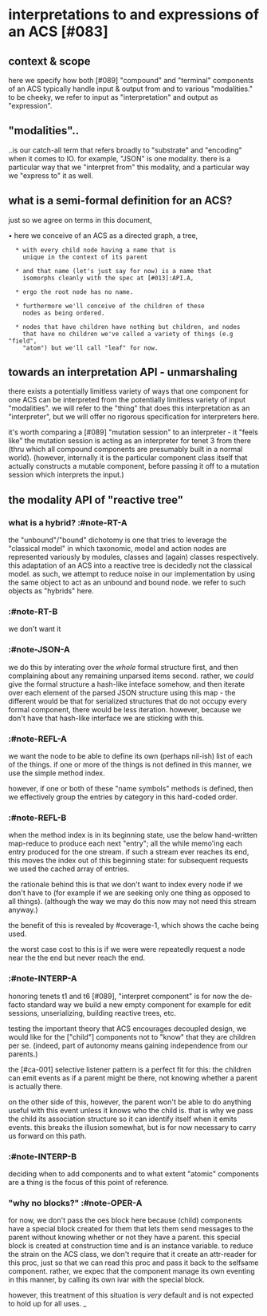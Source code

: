 # interpretations to and expressions of an ACS [#083]



## context & scope

here we specify how both [#089] "compound" and "terminal" components of
an ACS typically handle input & output from and to various "modalities."
to be cheeky, we refer to input as "interpretation" and output as
"expression".




## "modalities"..

..is our catch-all term that refers broadly to "substrate" and
"encoding" when it comes to IO. for example, "JSON" is one modality.
there is a particular way that we "interpret from" this modality, and a
particular way we "express to" it as well.




## what is a semi-formal definition for an ACS?

just so we agree on terms in this document,

  • here we conceive of an ACS as a directed graph, a tree,

      * with every child node having a name that is
        unique in the context of its parent

      * and that name (let's just say for now) is a name that
        isomorphs cleanly with the spec at [#013]:API.A,

      * ergo the root node has no name.

      * furthermore we'll conceive of the children of these
        nodes as being ordered.

      * nodes that have children have nothing but children, and nodes
        that have no children we've called a variety of things (e.g "field",
        "atom") but we'll call "leaf" for now.




## towards an interpretation API - unmarshaling

there exists a potentially limitless variety of ways that one component
for one ACS can be interpreted from the potentially limitless variety of
input "modalities". we will refer to the "thing" that does this
interpretation as an "interpreter", but we will offer no rigorous
specification for interpreters here.

it's worth comparing a [#089] "mutation session" to an interpreter - it
"feels like" the mutation session is acting as an interpreter for tenet
3 from there (thru which all compound components are presumably built in
a normal world). (however, internally it is the particular component class
itself that actually constructs a mutable component, before passing it off
to a mutation session which interprets the input.)




## the modality API of "reactive tree"

### what is a hybrid? :#note-RT-A

the "unbound"/"bound" dichotomy is one that tries to leverage the
"classical model" in which taxonomic, model and action nodes are
represented variously by modules, classes and (again) classes
respectively. this adaptation of an ACS into a reactive tree is
decidedly not the classical model. as such, we attempt to reduce noise
in our implementation by using the same object to act as an unbound and
bound node. we refer to such objects as "hybrids" here.




### :#note-RT-B

we don't want it




### :#note-JSON-A

we do this by interating over the *whole* formal structure first, and
then complaining about any remaining unparsed items second. rather, we
*could* give the formal structure a hash-like inteface somehow, and then
iterate over each element of the parsed JSON structure using this map -
the different would be that for serialized structures that do not occupy
every formal component, there would be less iteration. however, because
we don't have that hash-like interface we are sticking with this.





### :#note-REFL-A

we want the node to be able to define its own (perhaps nil-ish) list of
each of the things. if one or more of the things is not defined in this
manner, we use the simple method index.

however, if one or both of these "name symbols" methods is defined,
then we effectively group the entries by category in this hard-coded
order.





### :#note-REFL-B

when the method index is in its beginning state, use the below hand-written
map-reduce to produce each next "entry"; all the while memo'ing each entry
produced for the one stream. if such a stream ever reaches its end, this
moves the index out of this beginning state: for subsequent requests we used
the cached array of entries.

the rationale behind this is that we don't want to index every node if we
don't have to (for example if we are seeking only one thing as opposed to
all things). (although the way we may do this now may not need this
stream anyway.)

the benefit of this is revealed by #coverage-1, which shows the cache
being used.

the worst case cost to this is if we were were repeatedly request a node
near the the end but never reach the end.




### :#note-INTERP-A

honoring tenets t1 and t6 [#089], "interpret component" is for now the
de-facto standard way we build a new empty component for example for
edit sessions, unserializing, building reactive trees, etc.

testing the important theory that ACS encourages decoupled design, we
would like for the ["child"] components not to "know" that they are
children per se. (indeed, part of autonomy means gaining independence
from our parents.)

the [#ca-001] selective listener pattern is a perfect fit for this: the
children can emit events as if a parent might be there, not knowing
whether a parent is actually there.

on the other side of this, however, the parent won't be able to do
anything useful with this event unless it knows who the child is. that
is why we pass the child its association structure so it can identify
itself when it emits events. this breaks the illusion somewhat, but is
for now necessary to carry us forward on this path.




### :#note-INTERP-B

deciding when to add components and to what extent "atomic" components
are a thing is the focus of this point of reference.




### "why no blocks?" :#note-OPER-A

for now, we don't pass the oes block here because (child) components
have a special block created for them that lets them send messages to
the parent without knowing whether or not they have a parent. this
special block is created at construction time and is an instance
variable. to reduce the strain on the ACS class, we don't require that
it create an attr-reader for this proc, just so that we can read this
proc and pass it back to the selfsame component. rather, we expec that
the component manage its own eventing in this manner, by calling its own
ivar with the special block.

however, this treatment of this situation is *very* default and is not
expected to hold up for all uses.
_
